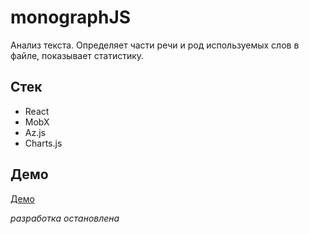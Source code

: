 # monographJS

Анализ текста. 
Определяет части речи и род используемых слов в файле, показывает статистику.

## Стек
- React
- MobX
- Az.js 
- Charts.js

## Демо

[Демо](https://venanen.github.io/monographJS/ "Пример работы приложения")
 
*разработка остановлена*
